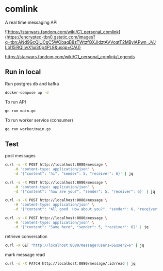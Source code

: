 # comlink

A real time messaging API

![https://starwars.fandom.com/wiki/C1_personal_comlink](https://encrypted-tbn0.gstatic.com/images?q=tbn:ANd9GcQiUCgC5WObaqB8zTWtzfQXJIdztAVVoqtT2MBylAPwn_JVJLbl15iRQIIwX1ui30p4PL8&usqp=CAU)

https://starwars.fandom.com/wiki/C1_personal_comlink/Legends

## Run in local

Run postgres db and kafka
```bash
docker-compose up -d
```

To run API
```bash
go run main.go
```

To run worker service (consumer)

```bash
go run worker/main.go
```

## Test

post messages

```bash
curl -s -X POST http://localhost:8080/message \
    -H 'content-type: application/json' \
    -d '{"content": "hi", "sender": 5, "receiver": 6}' | jq

curl -s -X POST http://localhost:8080/message \
    -H 'content-type: application/json' \
    -d '{"content": "how are you?", "sender": 5, "receiver": 6}' | jq

curl -s -X POST http://localhost:8080/message \
    -H 'content-type: application/json' \
    -d '{"content": "All good. How about you?", "sender": 6, "receiver": 5}' | jq

curl -s -X POST http://localhost:8080/message \
    -H 'content-type: application/json' \
    -d '{"content": "Same here", "sender": 5, "receiver": 6}' | jq
```

retrieve conversation

```bash
curl -X GET "http://localhost:8080/message?user1=5&user2=6" | jq
```

mark message read
```bash
curl -s -X PATCH http://localhost:8080/message/:id/read | jq
```
